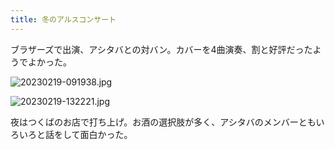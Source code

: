 ```yaml
---
title: 冬のアルスコンサート
---
```


ブラザーズで出演、アシタバとの対バン。カバーを4曲演奏、割と好評だったようでよかった。

![20230219-091938.jpg](https://ceshmina-photos.s3.ap-northeast-1.amazonaws.com/medium/202302/20230219-091938.jpg)

![20230219-132221.jpg](https://ceshmina-photos.s3.ap-northeast-1.amazonaws.com/medium/202302/20230219-132221.jpg)

夜はつくばのお店で打ち上げ。お酒の選択肢が多く、アシタバのメンバーともいろいろと話をして面白かった。
